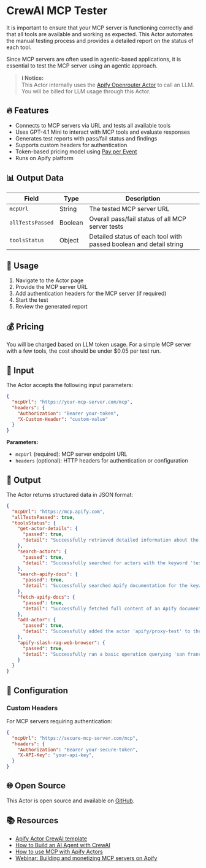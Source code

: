 # CrewAI MCP Tester

It is important to ensure that your MCP server is functioning correctly and that all tools are available and working as expected. This Actor automates the manual testing process and provides a detailed report on the status of each tool.

Since MCP servers are often used in agentic-based applications, it is essential to test the MCP server using an agentic approach.

> **ℹ️ Notice:**  
> This Actor internally uses the [Apify Openrouter Actor](https://apify.com/apify/openrouter) to call an LLM. You will be billed for LLM usage through this Actor.

## 🔥 Features

- Connects to MCP servers via URL and tests all available tools
- Uses GPT-4.1 Mini to interact with MCP tools and evaluate responses
- Generates test reports with pass/fail status and findings
- Supports custom headers for authentication
- Token-based pricing model using [Pay per Event](https://docs.apify.com/sdk/js/docs/guides/pay-per-event)
- Runs on Apify platform

## 📊 Output Data

| Field | Type | Description |
|-------|------|-------------|
| `mcpUrl` | String | The tested MCP server URL |
| `allTestsPassed` | Boolean | Overall pass/fail status of all MCP server tests |
| `toolsStatus` | Object | Detailed status of each tool with passed boolean and detail string |

## 🚀 Usage

1. Navigate to the Actor page
2. Provide the MCP server URL
3. Add authentication headers for the MCP server (if required)
4. Start the test
5. Review the generated report

## 💰 Pricing

You will be charged based on LLM token usage. For a simple MCP server with a few tools, the cost should be under $0.05 per test run.

## 💾 Input

The Actor accepts the following input parameters:

```json
{
  "mcpUrl": "https://your-mcp-server.com/mcp",
  "headers": {
    "Authorization": "Bearer your-token",
    "X-Custom-Header": "custom-value"
  }
}
```

**Parameters:**
- `mcpUrl` (required): MCP server endpoint URL
- `headers` (optional): HTTP headers for authentication or configuration

## 🔢 Output

The Actor returns structured data in JSON format:

```json
{
  "mcpUrl": "https://mcp.apify.com",
  "allTestsPassed": true,
  "toolsStatus": {
    "get-actor-details": {
      "passed": true,
      "detail": "Successfully retrieved detailed information about the actor 'apify/proxy-test'."
    },
    "search-actors": {
      "passed": true,
      "detail": "Successfully searched for actors with the keyword 'test' and received valid results."
    },
    "search-apify-docs": {
      "passed": true,
      "detail": "Successfully searched Apify documentation for the keyword 'test' and received relevant documentation links."
    },
    "fetch-apify-docs": {
      "passed": true,
      "detail": "Successfully fetched full content of an Apify documentation page about automated testing."
    },
    "add-actor": {
      "passed": true,
      "detail": "Successfully added the actor 'apify/proxy-test' to the available tools."
    },
    "apify-slash-rag-web-browser": {
      "passed": true,
      "detail": "Successfully ran a basic operation querying 'san francisco weather' and received results without errors."
    }
  }
}
```

## 🔧 Configuration

### Custom Headers
For MCP servers requiring authentication:

```json
{
  "mcpUrl": "https://secure-mcp-server.com/mcp",
  "headers": {
    "Authorization": "Bearer your-secure-token",
    "X-API-Key": "your-api-key",
  }
}
```

## 🌐 Open Source

This Actor is open source and available on [GitHub](https://github.com/apify/crewai-mcp-tester).

## 📚 Resources

- [Apify Actor CrewAI template](https://apify.com/templates/python-crewai)
- [How to Build an AI Agent with CrewAI](https://blog.apify.com/how-to-build-an-ai-agent/)
- [How to use MCP with Apify Actors](https://blog.apify.com/how-to-use-mcp/)
- [Webinar: Building and monetizing MCP servers on Apify](https://www.youtube.com/watch?v=w3AH3jIrXXo)
